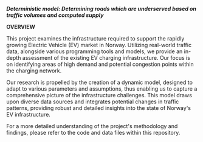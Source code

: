 ***Deterministic model: Determining roads which are underserved based on
traffic volumes and computed supply***

**OVERVIEW**

This project examines the infrastructure required to support the rapidly growing Electric Vehicle (EV) market in Norway. Utilizing real-world traffic data, alongside various programming tools and models, we provide an in-depth assessment of the existing EV charging infrastructure. Our focus is on identifying areas of high demand and potential congestion points within the charging network.

Our research is propelled by the creation of a dynamic model, designed to adapt to various parameters and assumptions, thus enabling us to capture a comprehensive picture of the infrastructure challenges. This model draws upon diverse data sources and integrates potential changes in traffic patterns, providing robust and detailed insights into the state of Norway's EV infrastructure.

For a more detailed understanding of the project's methodology and findings, please refer to the code and data files within this repository.
